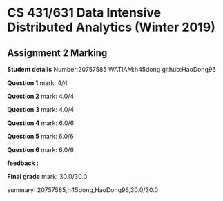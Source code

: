 # CS 431/631 Data Intensive Distributed Analytics (Winter 2019)
## Assignment 2 Marking

**Student details**
Number:20757585
WATIAM:h45dong
github:HaoDong96

**Question 1**
mark: 4/4

**Question 2**
mark: 4.0/4

**Question 3**
mark: 4.0/4

**Question 4**
mark: 6.0/6

**Question 5**
mark: 6.0/6

**Question 6**
mark: 6.0/6

**feedback :** 

**Final grade**
mark: 30.0/30.0

summary: 20757585,h45dong,HaoDong96,30.0/30.0
